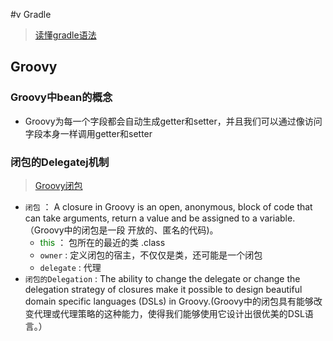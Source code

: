 #v Gradle
>  [读懂gradle语法](https://help.gradle.org)

## Groovy
### Groovy中bean的概念
- Groovy为每一个字段都会自动生成getter和setter，并且我们可以通过像访问字段本身一样调用getter和setter
### 闭包的Delegatej机制
> [Groovy闭包](https://blog.csdn.net/u014099894/article/details/51118703)

- `闭包` ： A closure in Groovy is an open, anonymous, block of code that can take arguments, return a value and be assigned to a variable.（Groovy中的闭包是一段 开放的、匿名的代码)。
  - <font color="green">this</font> ： 包所在的最近的类 .class
  - `owner` : 定义闭包的宿主，不仅仅是类，还可能是一个闭包
  -  `delegate` : 代理
- `闭包的Delegation` : The ability to change the delegate or change the delegation strategy of closures make it possible to design beautiful domain specific languages (DSLs) in Groovy.(Groovy中的闭包具有能够改变代理或代理策略的这种能力，使得我们能够使用它设计出很优美的DSL语言。）
###
